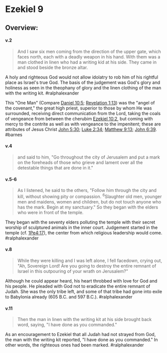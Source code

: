 # Ezekiel 9

## Overview:


#### v.2
>And I saw six men coming from the direction of the upper gate, which faces north, each with a deadly weapon in his hand. With them was a man clothed in linen who had a writing kid at his side. They came in and stood beside the bronze altar.

A holy and righteous God would not allow idolatry to rob him of his rightful place as Israel's true God. The basis of the judgement was God's glory and holiness as seen in the theophany of glory and the linen clothing of the man with the writing kit.
#ralphalexander 

This "One Man" (Compare [Daniel 10:5](Daniel10#v.5); [Revelation 1:13](Revelation1#v.13)) was the "angel of the covenant," the great high priest, superior to those by whom He was surrounded, receiving direct communication from the Lord, taking the coals of vengeance from between the cherubim [Ezekiel 10:2](Ezekiel10#v.2), but coming with mercy to the contrite as well as with vengeance to the impenitent; these are attributes of Jesus Christ [John 5:30](John5#v.30); [Luke 2:34](Luke2#v.34); [Matthew 9:13](Matthew9#v.13); [John 6:39](John6#v.39).
#barnes 

#### v.4
>and said to him, "Go throughout the city of Jerusalem and put a mark on the foreheads of those who grieve and lament over all the detestable things that are done in it."

#### v.5-6
>As I listened, he said to the others, "Follow him through the city and kill, without showing pity or compassion. <sup>6</sup>Slaughter old men, younger men and maidens, women and children, but do not touch anyone who has the mark. Begin at my sanctuary." So they began with the elders who were in front of the temple.

They began with the seventy elders polluting the temple with their secret worship of sculptured animals in the inner court. Judgement started in the temple (cf. [1Pe4:17](1Peter4#v.17)), the center from which religious leadership would come.
#ralphalexander  

#### v.8
>While they were killing and I was left alone, I fell facedown, crying out, "Ah, Sovereign Lord! Are you going to destroy the entire remnant of Israel in this outpouring of your wrath on Jerusalem?"

Although he could appear heard, his heart throbbed with love for God and his people. He pleaded with God not to eradicate the entire remnant of Judah. She was the only tribe left, and some of that tribe had gone into exile to Babylonia already (605 B.C. and 597 B.C.).
#ralphalexander  

#### v.11
>Then the man in linen with the writing kit at his side brought back word, saying, "I have done as you commanded."

As an encouragement to Ezekiel that all Judah had not strayed from God, the man with the writing kit reported, "I have done as you commanded." In other words, the righteous ones had been marked.
#ralphalexander  



